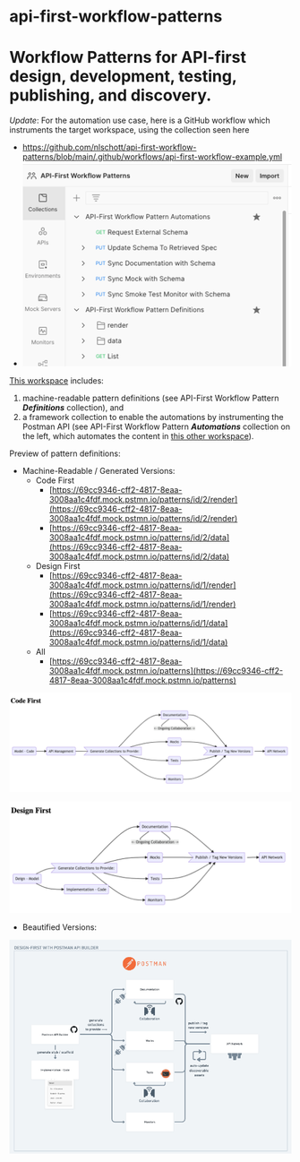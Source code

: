 # api-first-workflow-patterns

# Workflow Patterns for API-first design, development, testing, publishing, and discovery.

_Update_: For the automation use case, here is a GitHub workflow which instruments the target workspace, using the collection seen here
- https://github.com/nlschott/api-first-workflow-patterns/blob/main/.github/workflows/api-first-workflow-example.yml
- ![](https://raw.githubusercontent.com/nlschott/api-first-workflow-patterns/main/pattern-diagrams-static/automation-collection-screenshot.png)

[This workspace](https://www.postman.com/postman/workspace/api-first-workflow-patterns/overview) includes:

1.  machine-readable pattern definitions (see API-First Workflow Pattern ***Definitions*** collection), and
2.  a framework collection to enable the automations by instrumenting the Postman API (see API-First Workflow Pattern ***Automations*** collection on the left, which automates the content in [this other workspace](https://postman.postman.co/workspace/Workflow-Automations-Demo~6342c1d6-3bdc-4315-b288-8473fdacf46f/overview)).
    

Preview of pattern definitions:

*   Machine-Readable / Generated Versions:
    *   Code First
        *   [https://69cc9346-cff2-4817-8eaa-3008aa1c4fdf.mock.pstmn.io/patterns/id/2/render](https://69cc9346-cff2-4817-8eaa-3008aa1c4fdf.mock.pstmn.io/patterns/id/2/render)
        *   [https://69cc9346-cff2-4817-8eaa-3008aa1c4fdf.mock.pstmn.io/patterns/id/2/data](https://69cc9346-cff2-4817-8eaa-3008aa1c4fdf.mock.pstmn.io/patterns/id/2/data)
    *   Design First
        *   [https://69cc9346-cff2-4817-8eaa-3008aa1c4fdf.mock.pstmn.io/patterns/id/1/render](https://69cc9346-cff2-4817-8eaa-3008aa1c4fdf.mock.pstmn.io/patterns/id/1/render)
        *   [https://69cc9346-cff2-4817-8eaa-3008aa1c4fdf.mock.pstmn.io/patterns/id/1/data](https://69cc9346-cff2-4817-8eaa-3008aa1c4fdf.mock.pstmn.io/patterns/id/1/data)
    *   All
        *   [https://69cc9346-cff2-4817-8eaa-3008aa1c4fdf.mock.pstmn.io/patterns](https://69cc9346-cff2-4817-8eaa-3008aa1c4fdf.mock.pstmn.io/patterns)

![](https://raw.githubusercontent.com/nlschott/api-first-workflow-patterns/main/pattern-diagrams-static/code-first-general.png)

![](https://raw.githubusercontent.com/nlschott/api-first-workflow-patterns/main/pattern-diagrams-static/design-first-general.png)

*   Beautified Versions:
    

![](https://raw.githubusercontent.com/nlschott/api-first-workflow-patterns/main/pattern-diagrams-static/beautified-design-first-general.png)
